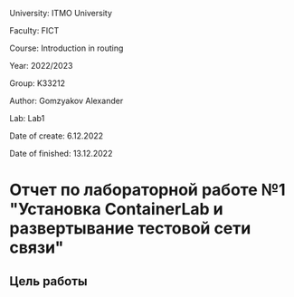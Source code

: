 University: ITMO University

Faculty: FICT

Course: Introduction in routing

Year: 2022/2023

Group: K33212

Author: Gomzyakov Alexander

Lab: Lab1

Date of create: 6.12.2022

Date of finished: 13.12.2022
# Отчет по лабораторной работе №1 "Установка ContainerLab и развертывание тестовой сети связи" #

## Цель работы ##
